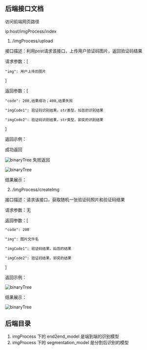 ## 后端接口文档

访问前端网页路径

ip:host/imgProcess/index

1. /imgProcess/upload

接口描述：利用post请求该接口，上传用户验证码图片，返回验证码结果

请求参数：[

    "img": 用户上传的图片
    
]

返回参数：[
    
    "code": 200,结果成功；400,结果失败
    
    "imgCode1": 验证码识别结果，str类型，灿哲的识别结果
    
    "imgCode2": 验证码识别结果，str类型，郭奕的识别结果

]

返回示例：

成功返回

![binaryTree](./READMEIMG/successUpload.png "binaryTree")
失败返回

![binaryTree](./READMEIMG/failUpload.png "binaryTree")

结果展示：

2. /imgProcess/createImg

接口描述：请求该接口，获取随机一张验证码照片和验证码结果

请求参数：无

返回参数：[

    "code": 200
    
    "img": 图片文件名
    
    "imgCode1": 验证码结果，灿哲的结果
    
    "imgCode2": 验证码结果，郭奕的结果

]

返回示例：

![binaryTree](./READMEIMG/createImg.png "binaryTree")


结果展示：

![binaryTree](./READMEIMG/createImgResult.jpg "binaryTree")

## 后端目录

1. imgProcess 下的 end2end_model 是端到端的识别模型
2. imgProcess 下的 segmentation_model 是分割后识别的模型
